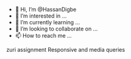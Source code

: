 - 👋 Hi, I’m @HassanDigbe
- 👀 I’m interested in ...
- 🌱 I’m currently learning ...
- 💞️ I’m looking to collaborate on ...
- 📫 How to reach me ...

<!---
HassanDigbe/HassanDigbe is a ✨ special ✨ repository because its `README.md` (this file) appears on your GitHub profile.
You can click the Preview link to take a look at your changes.
--->
zuri assignment Responsive and media queries 
